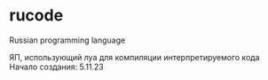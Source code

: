 # rucode
Russian programming language

ЯП, использующий луа для компиляции интерпретируемого кода
Начало создания: 5.11.23
